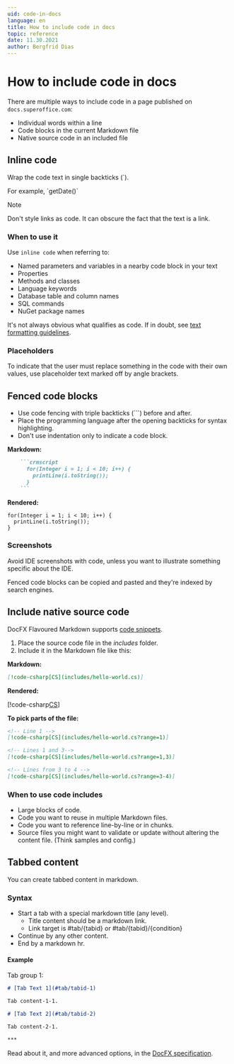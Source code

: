 ```yaml
---
uid: code-in-docs
language: en
title: How to include code in docs
topic: reference
date: 11.30.2021
author: Bergfrid Dias
---
```


# How to include code in docs

There are multiple ways to include code in a page published on `docs.superoffice.com`:

* Individual words within a line
* Code blocks in the current Markdown file
* Native source code in an included file

## Inline code

Wrap the code text in single backticks (\`).

For example, \`getDate()\`

> [!NOTE]
> Don't style links as code. It can obscure the fact that the text is a link.

### When to use it

Use `inline code` when referring to:

* Named parameters and variables in a nearby code block in your text
* Properties
* Methods and classes
* Language keywords
* Database table and column names
* SQL commands
* NuGet package names

It's not always obvious what qualifies as code. If in doubt, see [text formatting guidelines][1].

### Placeholders

To indicate that the user must replace something in the code with their own values, use placeholder text marked off by angle brackets.

## Fenced code blocks

* Use code fencing with triple backticks (\`\`\`) before and after.
* Place the programming language after the opening backticks for syntax highlighting.
* Don't use indentation only to indicate a code block.

**Markdown:**

```markdown
    ```crmscript
      for(Integer i = 1; i < 10; i++) {
        printLine(i.toString());
      }
    ```
```

**Rendered:**

```crmscript
for(Integer i = 1; i < 10; i++) {
  printLine(i.toString());
}
```

### Screenshots

Avoid IDE screenshots with code, unless you want to illustrate something specific about the IDE.

Fenced code blocks can be copied and pasted and they're indexed by search engines.

## Include native source code

DocFX Flavoured Markdown supports [code snippets][3].

1. Place the source code file in the *includes* folder.
2. Include it in the Markdown file like this:

**Markdown:**

```markdown
[!code-csharp[CS](includes/hello-world.cs)]
```

**Rendered:**

[!code-csharp[CS](includes/hello-world.cs)]

**To pick parts of the file:**

```markdown
<!-- Line 1 -->
[!code-csharp[CS](includes/hello-world.cs?range=1)]

<!-- Lines 1 and 3-->
[!code-csharp[CS](includes/hello-world.cs?range=1,3)]

<!-- Lines from 3 to 4 -->
[!code-csharp[CS](includes/hello-world.cs?range=3-4)]
```

### When to use code includes

* Large blocks of code.
* Code you want to reuse in multiple Markdown files.
* Code you want to reference line-by-line or in chunks.
* Source files you might want to validate or update without altering the content file. (Think samples and config.)

## Tabbed content

You can create tabbed content in markdown.

### Syntax

* Start a tab with a special markdown title (any level).
  * Title content should be a markdown link.
  * Link target is #tab/{tabid} or #tab/{tabid}/{condition}
* Continue by any other content.
* End by a markdown hr.

#### Example

Tab group 1:

```markdown
# [Tab Text 1](#tab/tabid-1)

Tab content-1-1.

# [Tab Text 2](#tab/tabid-2)

Tab content-2-1.

***
```

Read about it, and more advanced options, in the [DocFX specification][2].

<!-- Referenced links -->
[1]: ../style-guide/formatting.md
[2]: https://dotnet.github.io/docfx/spec/docfx_flavored_markdown.html?tabs=tabid-1%2Ctabid-a#tabbed-content
[3]: https://dotnet.github.io/docfx/spec/docfx_flavored_markdown.html?tabs=tabid-1%2Ctabid-a#code-snippet

